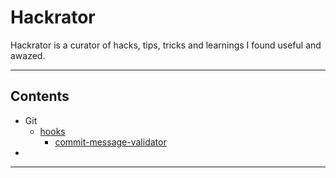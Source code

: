 # Hackrator

Hackrator is a curator of hacks, tips, tricks and learnings I found useful and awazed.

----
## Contents
- Git
    - [hooks](https://github.com/ImShakthi/hackrator/tree/master/git-hooks)
        - [commit-message-validator](https://github.com/ImShakthi/hackrator/blob/master/git-hooks/install-commit-msg-validator.sh)
- 

----

